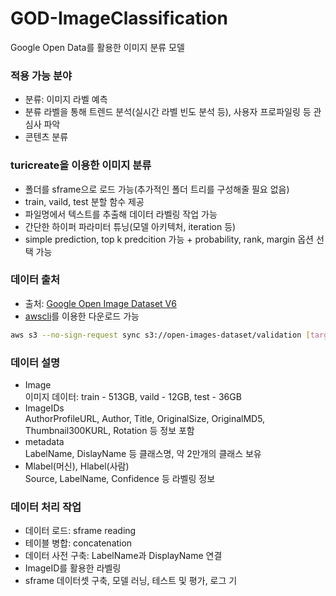 # GOD-ImageClassification
Google Open Data를 활용한 이미지 분류 모델

### 적용 가능 분야
- 분류: 이미지 라벨 예측
- 분류 라벨을 통해 트렌드 분석(실시간 라벨 빈도 분석 등), 사용자 프로파일링 등 관심사 파악
- 콘텐츠 분류

### turicreate을 이용한 이미지 분류
- 폴더를 sframe으로 로드 가능(추가적인 폴더 트리를 구성해줄 필요 없음)
- train, vaild, test 분할 함수 제공
- 파일명에서 텍스트를 추출해 데이터 라벨링 작업 가능
- 간단한 하이퍼 파라미터 튜닝(모델 아키텍처, iteration 등)
- simple prediction, top k predcition 가능 + probability, rank, margin 옵션 선택 가능

### 데이터 출처
- 출처: [Google Open Image Dataset V6](https://storage.googleapis.com/openimages/web/index.html)
- [awscli](https://aws.amazon.com/ko/cli/)를 이용한 다운로드 가능
```bash
aws s3 --no-sign-request sync s3://open-images-dataset/validation [target_dir/validation]
```

### 데이터 설명
- Image<br>
  이미지 데이터: train - 513GB, vaild - 12GB, test - 36GB
- ImageIDs<br>
  AuthorProfileURL, Author, Title, OriginalSize, OriginalMD5, Thumbnail300KURL, Rotation 등 정보 포함
- metadata<br>
  LabelName, DislayName 등 클래스명, 약 2만개의 클래스 보유
- Mlabel(머신), Hlabel(사람)<br>
  Source, LabelName, Confidence 등 라벨링 정보

### 데이터 처리 작업
- 데이터 로드: sframe reading
- 테이블 병합: concatenation
- 데이터 사전 구축: LabelName과 DisplayName 연결
- ImageID를 활용한 라벨링
- sframe 데이터셋 구축, 모델 러닝, 테스트 및 평가, 로그 기
